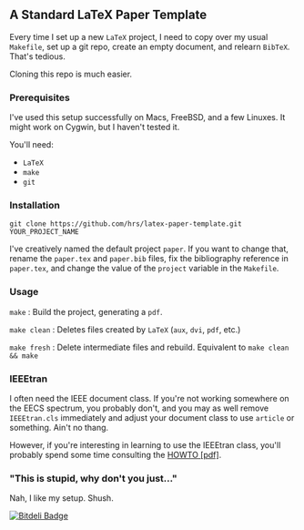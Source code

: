 ## A Standard LaTeX Paper Template ##

Every time I set up a new `LaTeX` project, I need to copy over my usual `Makefile`, set up a git repo, create an empty document, and relearn `BibTeX`. That's tedious.

Cloning this repo is much easier.

### Prerequisites ###

I've used this setup successfully on Macs, FreeBSD, and a few Linuxes. It might work on Cygwin, but I haven't tested it.

You'll need:

- `LaTeX`
- `make`
- `git`

### Installation ###

`git clone https://github.com/hrs/latex-paper-template.git YOUR_PROJECT_NAME`

I've creatively named the default project `paper`. If you want to change that, rename the `paper.tex` and `paper.bib` files, fix the bibliography reference in `paper.tex`, and change the value of the `project` variable in the `Makefile`.

### Usage ###

`make`
: Build the project, generating a `pdf`.

`make clean`
: Deletes files created by `LaTeX` (`aux`, `dvi`, `pdf`, etc.)

`make fresh`
: Delete intermediate files and rebuild. Equivalent to `make clean && make`

### IEEEtran ###

I often need the IEEE document class. If you're not working somewhere on the EECS spectrum, you probably don't, and you may as well remove `IEEEtran.cls` immediately and adjust your document class to use `article` or something. Ain't no thang.

However, if you're interesting in learning to use the IEEEtran class, you'll probably spend some time consulting the [HOWTO [pdf]](http://texdoc.net/texmf-dist/doc/latex/IEEEtran/IEEEtran_HOWTO.pdf).

### "This is stupid, why don't you just..." ###

Nah, I like my setup. Shush.

[![Bitdeli Badge](https://d2weczhvl823v0.cloudfront.net/hrs/latex-paper-template/trend.png)](https://bitdeli.com/free "Bitdeli Badge")
